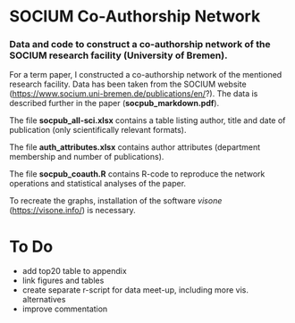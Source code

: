 # SOCIUM Co-Authorship Network
### Data and code to construct a co-authorship network of the SOCIUM research facility (University of Bremen).  

For a term paper, I constructed a co-authorship network of the mentioned research facility. Data has been taken from the SOCIUM website (https://www.socium.uni-bremen.de/publications/en/?). The data is described further in the paper (**socpub_markdown.pdf**).  

The file **socpub_all-sci.xlsx** contains a table listing author, title and date of publication (only scientifically relevant formats).  

The file **auth_attributes.xlsx** contains author attributes (department membership and number of publications).  

The file **socpub_coauth.R** contains R-code to reproduce the network operations and statistical analyses of the paper.  

To recreate the graphs, installation of the software _visone_ (https://visone.info/) is necessary.  

# To Do  

- add top20 table to appendix
- link figures and tables
- create separate r-script for data meet-up, including more vis. alternatives
- improve commentation
